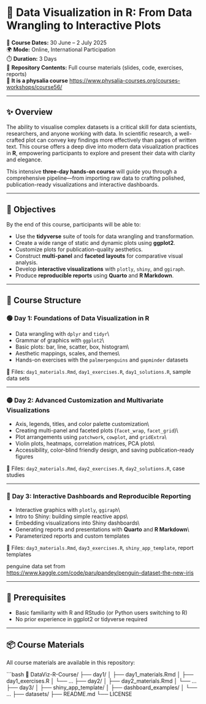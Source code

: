 
# 🎨 Data Visualization in R: From Data Wrangling to Interactive Plots
 
📅 **Course Dates:** 30 June – 2 July 2025\
🌍 **Mode:** Online, International Participation\
⏱️ **Duration:** 3 Days\
📂 **Repository Contents:** Full course materials (slides, code,
exercises, reports)\
🏢 **It is a physalia course** https://www.physalia-courses.org/courses-workshops/course56/

------------------------------------------------------------------------

## ✨ Overview

The ability to visualise complex datasets is a critical skill for data
scientists, researchers, and anyone working with data. In scientific
research, a well-crafted plot can convey key findings more effectively
than pages of written text. This course offers a deep dive into modern
data visualization practices in **R**, empowering participants to
explore and present their data with clarity and elegance.

This intensive **three-day hands-on course** will guide you through a
comprehensive pipeline—from importing raw data to crafting polished,
publication-ready visualizations and interactive dashboards.

------------------------------------------------------------------------

## 🎯 Objectives

By the end of this course, participants will be able to:

-   Use the **tidyverse** suite of tools for data wrangling and
    transformation.
-   Create a wide range of static and dynamic plots using **ggplot2**.
-   Customize plots for publication-quality aesthetics.
-   Construct **multi-panel** and **faceted layouts** for comparative
    visual analysis.
-   Develop **interactive visualizations** with `plotly`, `shiny`, and
    `ggiraph`.
-   Produce **reproducible reports** using **Quarto** and **R
    Markdown**.

------------------------------------------------------------------------

## 🧭 Course Structure

### 🟢 **Day 1: Foundations of Data Visualization in R**

-   Data wrangling with `dplyr` and `tidyr`\
-   Grammar of graphics with `ggplot2`\
-   Basic plots: bar, line, scatter, box, histogram\
-   Aesthetic mappings, scales, and themes\
-   Hands-on exercises with the `palmerpenguins` and `gapminder`
    datasets

📄 Files: `day1_materials.Rmd`, `day1_exercises.R`, `day1_solutions.R`,
sample data sets

------------------------------------------------------------------------

### 🟡 **Day 2: Advanced Customization and Multivariate Visualizations**

-   Axis, legends, titles, and color palette customization\
-   Creating multi-panel and faceted plots (`facet_wrap`, `facet_grid`)\
-   Plot arrangements using `patchwork`, `cowplot`, and `gridExtra`\
-   Violin plots, heatmaps, correlation matrices, PCA plots\
-   Accessibility, color-blind friendly design, and saving
    publication-ready figures

📄 Files: `day2_materials.Rmd`, `day2_exercises.R`, `day2_solutions.R`,
case studies

------------------------------------------------------------------------

### 🔵 **Day 3: Interactive Dashboards and Reproducible Reporting**

-   Interactive graphics with `plotly`, `ggiraph`\
-   Intro to Shiny: building simple reactive apps\
-   Embedding visualizations into Shiny dashboards\
-   Generating reports and presentations with **Quarto** and **R
    Markdown**\
-   Parameterized reports and custom templates

📄 Files: `day3_materials.Rmd`, `day3_exercises.R`,
`shiny_app_template`, report templates

penguine data set from
<https://www.kaggle.com/code/parulpandey/penguin-dataset-the-new-iris>

------------------------------------------------------------------------

## 🧰 Prerequisites

-   Basic familiarity with R and RStudio (or Python users switching to
    R)  
-   No prior experience in ggplot2 or tidyverse required

------------------------------------------------------------------------

## 📦 Course Materials

All course materials are available in this repository:

\`\`\`bash 📁 DataViz-R-Course/ ├── day1/ │ ├── day1_materials.Rmd │ ├──
day1_exercises.R │ └── ... ├── day2/ │ ├── day2_materials.Rmd │ └── ...
├── day3/ │ ├── shiny_app_template/ │ ├── dashboard_examples/ │ └── ...
├── datasets/ ├── README.md └── LICENSE
